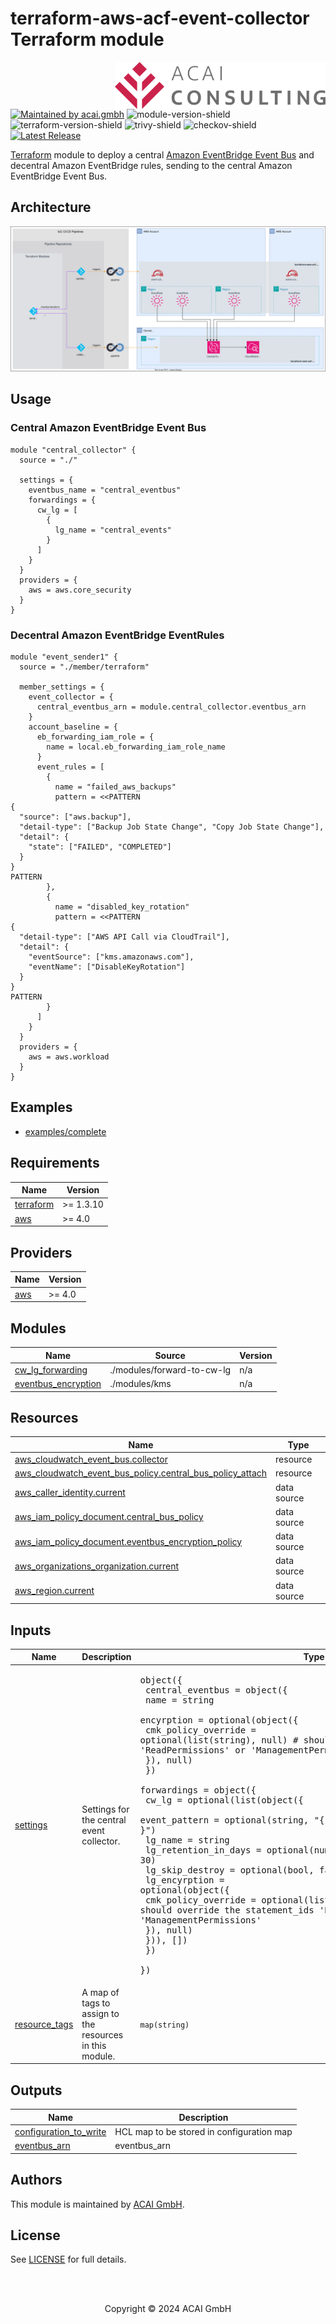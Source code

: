 # terraform-aws-acf-event-collector Terraform module

<!-- LOGO -->
<a href="https://acai.gmbh">    
  <img src="https://github.com/acai-consulting/acai.public/raw/main/logo/logo_github_readme.png" alt="acai logo" title="ACAI" align="right" height="75" />
</a>

<!-- SHIELDS -->
[![Maintained by acai.gmbh][acai-shield]][acai-url]
![module-version-shield]
![terraform-version-shield]
![trivy-shield]
![checkov-shield]
[![Latest Release][release-shield]][release-url]

<!-- DESCRIPTION -->
[Terraform][terraform-url] module to deploy a central [Amazon EventBridge Event Bus](https://docs.aws.amazon.com/de_de/eventbridge/latest/userguide/eb-event-bus.html) and decentral Amazon EventBridge rules, sending to the central Amazon EventBridge Event Bus.

<!-- ARCHITECTURE -->
## Architecture
![architecture][architecture-url]

<!-- USAGE -->
## Usage

### Central Amazon EventBridge Event Bus

```hcl
module "central_collector" {
  source = "./"

  settings = {
    eventbus_name = "central_eventbus"
    forwardings = {
      cw_lg = [
        {
          lg_name = "central_events"
        }
      ]
    }
  }
  providers = {
    aws = aws.core_security
  }
}
```

### Decentral Amazon EventBridge EventRules

```hcl
module "event_sender1" {
  source = "./member/terraform"

  member_settings = {
    event_collector = {
      central_eventbus_arn = module.central_collector.eventbus_arn
    }
    account_baseline = {
      eb_forwarding_iam_role = {
        name = local.eb_forwarding_iam_role_name
      }
      event_rules = [
        {
          name = "failed_aws_backups"
          pattern = <<PATTERN
{
  "source": ["aws.backup"],
  "detail-type": ["Backup Job State Change", "Copy Job State Change"],
  "detail": {
    "state": ["FAILED", "COMPLETED"]
  }
}
PATTERN
        },
        {
          name = "disabled_key_rotation"
          pattern = <<PATTERN
{
  "detail-type": ["AWS API Call via CloudTrail"],
  "detail": {
    "eventSource": ["kms.amazonaws.com"],
    "eventName": ["DisableKeyRotation"]
  }
}
PATTERN
        }
      ]
    }
  }
  providers = {
    aws = aws.workload
  }
}
```
<!-- EXAMPLES -->
## Examples

* [examples/complete][example-complete-url]

<!-- BEGIN_TF_DOCS -->
## Requirements

| Name | Version |
|------|---------|
| <a name="requirement_terraform"></a> [terraform](#requirement\_terraform) | >= 1.3.10 |
| <a name="requirement_aws"></a> [aws](#requirement\_aws) | >= 4.0 |

## Providers

| Name | Version |
|------|---------|
| <a name="provider_aws"></a> [aws](#provider\_aws) | >= 4.0 |

## Modules

| Name | Source | Version |
|------|--------|---------|
| <a name="module_cw_lg_forwarding"></a> [cw\_lg\_forwarding](#module\_cw\_lg\_forwarding) | ./modules/forward-to-cw-lg | n/a |
| <a name="module_eventbus_encryption"></a> [eventbus\_encryption](#module\_eventbus\_encryption) | ./modules/kms | n/a |

## Resources

| Name | Type |
|------|------|
| [aws_cloudwatch_event_bus.collector](https://registry.terraform.io/providers/hashicorp/aws/latest/docs/resources/cloudwatch_event_bus) | resource |
| [aws_cloudwatch_event_bus_policy.central_bus_policy_attach](https://registry.terraform.io/providers/hashicorp/aws/latest/docs/resources/cloudwatch_event_bus_policy) | resource |
| [aws_caller_identity.current](https://registry.terraform.io/providers/hashicorp/aws/latest/docs/data-sources/caller_identity) | data source |
| [aws_iam_policy_document.central_bus_policy](https://registry.terraform.io/providers/hashicorp/aws/latest/docs/data-sources/iam_policy_document) | data source |
| [aws_iam_policy_document.eventbus_encryption_policy](https://registry.terraform.io/providers/hashicorp/aws/latest/docs/data-sources/iam_policy_document) | data source |
| [aws_organizations_organization.current](https://registry.terraform.io/providers/hashicorp/aws/latest/docs/data-sources/organizations_organization) | data source |
| [aws_region.current](https://registry.terraform.io/providers/hashicorp/aws/latest/docs/data-sources/region) | data source |

## Inputs

| Name | Description | Type | Default | Required |
|------|-------------|------|---------|:--------:|
| <a name="input_settings"></a> [settings](#input\_settings) | Settings for the central event collector. | <pre>object({<br>    central_eventbus = object({<br>      name = string<br>      encyrption = optional(object({<br>        cmk_policy_override = optional(list(string), null) # should override the statement_ids 'ReadPermissions' or 'ManagementPermissions'<br>      }), null)<br>    })<br>    forwardings = object({<br>      cw_lg = optional(list(object({<br>        event_pattern        = optional(string, "{ \"source\": [ { \"prefix\": \"\" } ] }")<br>        lg_name              = string<br>        lg_retention_in_days = optional(number, 30)<br>        lg_skip_destroy      = optional(bool, false)<br>        lg_encyrption = optional(object({<br>          cmk_policy_override = optional(list(string), []) # should override the statement_ids 'ReadPermissions' or 'ManagementPermissions'<br>        }), null)<br>      })), [])<br>    })<br>  })</pre> | n/a | yes |
| <a name="input_resource_tags"></a> [resource\_tags](#input\_resource\_tags) | A map of tags to assign to the resources in this module. | `map(string)` | `{}` | no |

## Outputs

| Name | Description |
|------|-------------|
| <a name="output_configuration_to_write"></a> [configuration\_to\_write](#output\_configuration\_to\_write) | HCL map to be stored in configuration map |
| <a name="output_eventbus_arn"></a> [eventbus\_arn](#output\_eventbus\_arn) | eventbus\_arn |
<!-- END_TF_DOCS -->

<!-- AUTHORS -->
## Authors

This module is maintained by [ACAI GmbH][acai-url].

<!-- LICENSE -->
## License

See [LICENSE][license-url] for full details.

<!-- COPYRIGHT -->
<br />
<br />
<p align="center">Copyright &copy; 2024 ACAI GmbH</p>


<!-- MARKDOWN LINKS & IMAGES -->
[acai-shield]: https://img.shields.io/badge/maintained_by-acai.gmbh-CB224B?style=flat
[acai-url]: https://acai.gmbh
[module-version-shield]: https://img.shields.io/badge/module_version-1.0.3-CB224B?style=flat
[terraform-version-shield]: https://img.shields.io/badge/tf-%3E%3D1.3.10-blue.svg?style=flat&color=blueviolet
[trivy-shield]: https://img.shields.io/badge/trivy-passed-green
[checkov-shield]: https://img.shields.io/badge/checkov-passed-green
[release-shield]: https://img.shields.io/github/v/release/acai-consulting/terraform-aws-acf-event-collector?style=flat&color=success
[release-url]: https://github.com/acai-consulting/terraform-aws-acf-event-collector/releases
[license-url]: https://github.com/acai-consulting/terraform-aws-acf-event-collector?tab=License-1-ov-file
[example-complete-url]: https://github.com/acai-consulting/terraform-aws-acf-event-collector/examples/complete
[terraform-url]: https://www.terraform.io
[architecture-url]: ./docs/terraform-aws-acf-event-collector.svg
